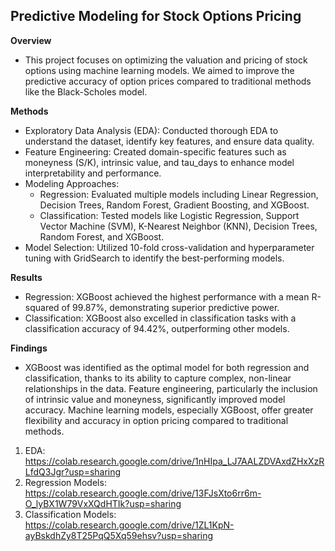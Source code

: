 Predictive Modeling for Stock Options Pricing
---
**Overview**
- This project focuses on optimizing the valuation and pricing of stock options using machine learning models. We aimed to improve the predictive accuracy of option prices compared to traditional methods like the Black-Scholes model.

**Methods**
- Exploratory Data Analysis (EDA): Conducted thorough EDA to understand the dataset, identify key features, and ensure data quality.
- Feature Engineering: Created domain-specific features such as moneyness (S/K), intrinsic value, and tau_days to enhance model interpretability and performance.
- Modeling Approaches:
    - Regression: Evaluated multiple models including Linear Regression, Decision Trees, Random Forest, Gradient Boosting, and XGBoost.
    - Classification: Tested models like Logistic Regression, Support Vector Machine (SVM), K-Nearest Neighbor (KNN), Decision Trees, Random Forest, and XGBoost.
- Model Selection: Utilized 10-fold cross-validation and hyperparameter tuning with GridSearch to identify the best-performing models.

**Results**
- Regression: XGBoost achieved the highest performance with a mean R-squared of 99.87%, demonstrating superior predictive power.
- Classification: XGBoost also excelled in classification tasks with a classification accuracy of 94.42%, outperforming other models.

**Findings**
- XGBoost was identified as the optimal model for both regression and classification, thanks to its ability to capture complex, non-linear relationships in the data.
Feature engineering, particularly the inclusion of intrinsic value and moneyness, significantly improved model accuracy.
Machine learning models, especially XGBoost, offer greater flexibility and accuracy in option pricing compared to traditional methods.

1. EDA: https://colab.research.google.com/drive/1nHIpa_LJ7AALZDVAxdZHxXzRLfdQ3Jgr?usp=sharing
2. Regression Models: https://colab.research.google.com/drive/13FJsXto6rr6m-O_lyBX1W79VxXQdHTIk?usp=sharing
3. Classification Models: https://colab.research.google.com/drive/1ZL1KpN-ayBskdhZy8T25PqQ5Xq59ehsv?usp=sharing
